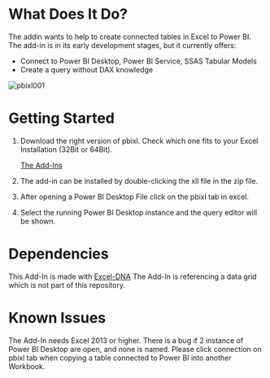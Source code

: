 # What Does It Do?
The addin wants to help to create connected tables in Excel to Power BI.
The add-in is in its early development stages, but it currently offers:

- Connect to Power BI Desktop, Power BI Service, SSAS Tabular Models
- Create a query without DAX knowledge


![pbixl001](https://github.com/joschkos/pbixl/assets/50075326/471c05ea-1bf0-44fe-98f4-341605acba46)

# Getting Started
1. Download the right version of pbixl. Check which one fits to your Excel Installation (32Bit or 64Bit).

    [The Add-Ins](https://github.com/joschkos/pbixl/tree/main/Add-ins)

2. The add-in can be installed by double-clicking the xll file in the zip file.
3. After opening a Power BI Desktop File click on the pbixl tab in excel.
4. Select the running Power BI Desktop instance and the query editor will be shown.

# Dependencies
This Add-In is made with [Excel-DNA](https://github.com/Excel-DNA)
The Add-In is referencing a data grid which is not part of this repository.

# Known Issues
The Add-In needs Excel 2013 or higher.
There is a bug if 2 instance of Power BI Desktop are open, and none is named.
Please click connection on pbixl tab when copying a table connected to Power BI into another Workbook. 

